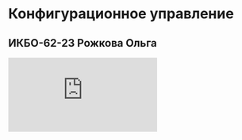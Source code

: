 # Конфигурационное управление
## ИКБО-62-23 Рожкова Ольга
![практика №1](https://github.com/guezwhozbak/cfg/blob/main/practice1.md)
